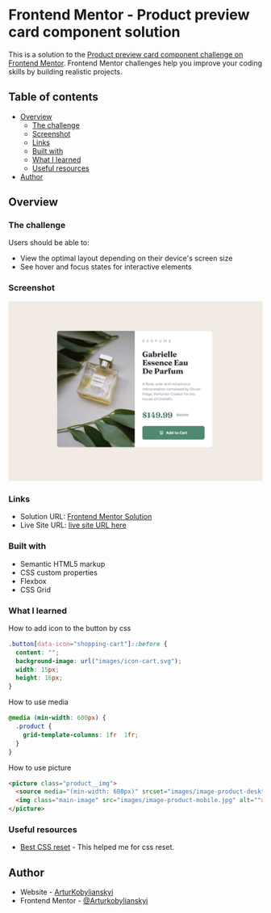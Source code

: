 # Frontend Mentor - Product preview card component solution

This is a solution to the [Product preview card component challenge on Frontend Mentor](https://www.frontendmentor.io/challenges/product-preview-card-component-GO7UmttRfa). Frontend Mentor challenges help you improve your coding skills by building realistic projects. 

## Table of contents

- [Overview](#overview)
  - [The challenge](#the-challenge)
  - [Screenshot](#screenshot)
  - [Links](#links)
  - [Built with](#built-with)
  - [What I learned](#what-i-learned)
  - [Useful resources](#useful-resources)
- [Author](#author)


## Overview

### The challenge

Users should be able to:

- View the optimal layout depending on their device's screen size
- See hover and focus states for interactive elements

### Screenshot

![](./screenshot.png)

### Links

- Solution URL: [Frontend Mentor Solution](https://www.frontendmentor.io/solutions/product-preview-card-component-2Gy2YeMLUi)
- Live Site URL: [live site URL here](https://arturkobylianskyi.github.io/product-preview-card/)

### Built with

- Semantic HTML5 markup
- CSS custom properties
- Flexbox
- CSS Grid

### What I learned

How to add icon to the button by css
```css
.button[data-icon="shopping-cart"]::before {
  content: "";
  background-image: url("images/icon-cart.svg");
  width: 15px;
  height: 16px;
}
```

How to use media 
```css
@media (min-width: 600px) {
  .product {
    grid-template-columns: 1fr  1fr;
  }
}
```

How to use picture 
```html
<picture class="product__img">
  <source media="(min-width: 600px)" srcset="images/image-product-desktop.jpg">
  <img class="main-image" src="images/image-product-mobile.jpg" alt="">
</picture>
```


### Useful resources

- [Best CSS reset](https://www.joshwcomeau.com/css/custom-css-reset/) - This helped me for css reset.

## Author

- Website - [ArturKobylianskyi](https://github.com/Arturkobylianskyi)
- Frontend Mentor - [@Arturkobylianskyi](https://www.frontendmentor.io/profile/Arturkobylianskyi)
